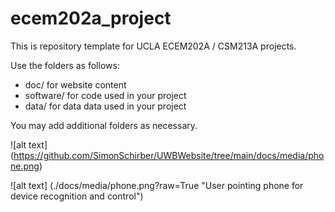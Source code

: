 # ecem202a_project
This is repository template for UCLA ECEM202A / CSM213A projects.

Use the folders as follows:

* doc/ for website content
* software/ for code used in your project
* data/ for data data used in your project

You may add additional folders as necessary.

![alt text] (https://github.com/SimonSchirber/UWBWebsite/tree/main/docs/media/phone.png)

![alt text] (./docs/media/phone.png?raw=True "User pointing phone for device recognition and control")
